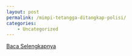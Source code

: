 ```yaml
---
layout: post
permalink: /mimpi-tetangga-ditangkap-polisi/
categories:
    - Uncategorized
---
```


[Baca Selengkapnya](/02)